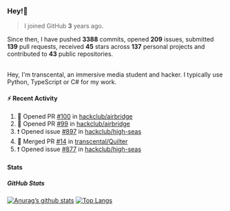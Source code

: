 ### Hey!👋
<!-- [![Banner](banner.png)](https://dillonb07.is-a.dev) -->


> I joined GitHub **3** years ago.

Since then, I have pushed **3388** commits, opened **209** issues, submitted **139** pull requests, received **45** stars across **137** personal projects and contributed to **43** public repositories.

<br>
Hey, I'm transcental, an immersive media student and hacker. I typically use Python, TypeScript or C# for my work.

<br>

#### :zap: Recent Activity

<!--START_SECTION:activity-->
1. 💪 Opened PR [#100](https://github.com/hackclub/airbridge/pull/100) in [hackclub/airbridge](https://github.com/hackclub/airbridge)
2. 💪 Opened PR [#99](https://github.com/hackclub/airbridge/pull/99) in [hackclub/airbridge](https://github.com/hackclub/airbridge)
3. ❗ Opened issue [#897](https://github.com/hackclub/high-seas/issues/897) in [hackclub/high-seas](https://github.com/hackclub/high-seas)
4. 🎉 Merged PR [#14](https://github.com/transcental/Quilter/pull/14) in [transcental/Quilter](https://github.com/transcental/Quilter)
5. ❗ Opened issue [#877](https://github.com/hackclub/high-seas/issues/877) in [hackclub/high-seas](https://github.com/hackclub/high-seas)
<!--END_SECTION:activity-->

#### Stats

##### GitHub Stats
[![Anurag’s github stats](https://github-readme-stats.vercel.app/api?username=transcental&show_icons=true&theme=radical)](https://github.com/transcental)
[![Top Langs](https://github-readme-stats.vercel.app/api/top-langs/?username=transcental&layout=compact&theme=radical)](https://github.com/transcental)
